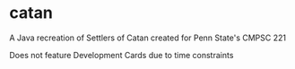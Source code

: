 # catan
A Java recreation of Settlers of Catan created for Penn State's CMPSC 221

Does not feature Development Cards due to time constraints
